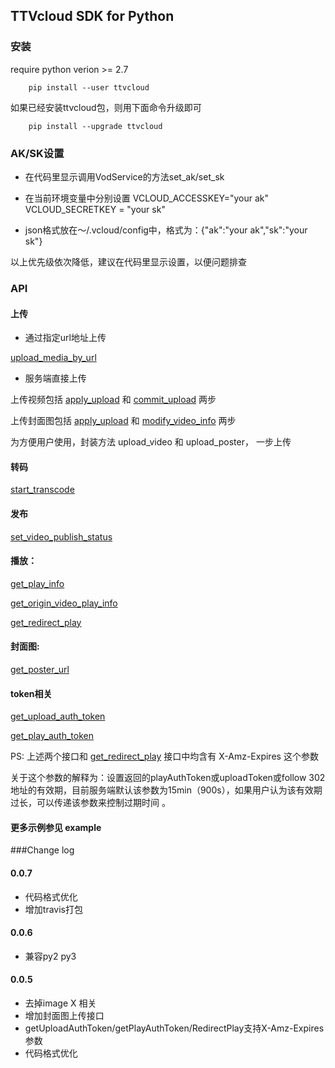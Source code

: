 ## TTVcloud SDK for Python

### 安装
require python verion >= 2.7

```
    pip install --user ttvcloud
```

如果已经安装ttvcloud包，则用下面命令升级即可
```
    pip install --upgrade ttvcloud
```

### AK/SK设置
- 在代码里显示调用VodService的方法set_ak/set_sk

- 在当前环境变量中分别设置 VCLOUD_ACCESSKEY="your ak"  VCLOUD_SECRETKEY = "your sk"

- json格式放在～/.vcloud/config中，格式为：{"ak":"your ak","sk":"your sk"}

以上优先级依次降低，建议在代码里显示设置，以便问题排查

### API

#### 上传

- 通过指定url地址上传

[upload_media_by_url](https://open.bytedance.com/docs/4/4652/)

- 服务端直接上传

上传视频包括 [apply_upload](https://open.bytedance.com/docs/4/2915/) 和 [commit_upload](https://open.bytedance.com/docs/4/2916/) 两步

上传封面图包括 [apply_upload](https://open.bytedance.com/docs/4/2915/) 和 [modify_video_info](https://open.bytedance.com/docs/4/4367/) 两步


为方便用户使用，封装方法 upload_video 和 upload_poster， 一步上传



#### 转码
[start_transcode](https://open.bytedance.com/docs/4/1670/)


#### 发布
[set_video_publish_status](https://open.bytedance.com/docs/4/4709/)


#### 播放：
[get_play_info](https://open.bytedance.com/docs/4/2918/)

[get_origin_video_play_info](https://open.bytedance.com/docs/4/11148/)

[get_redirect_play](https://open.bytedance.com/docs/4/9205/)

#### 封面图:
[get_poster_url]()

#### token相关
[get_upload_auth_token](https://open.bytedance.com/docs/4/6275/)

[get_play_auth_token](https://open.bytedance.com/docs/4/6275/)

PS: 上述两个接口和 [get_redirect_play](https://open.bytedance.com/docs/4/9205/) 接口中均含有 X-Amz-Expires 这个参数

关于这个参数的解释为：设置返回的playAuthToken或uploadToken或follow 302地址的有效期，目前服务端默认该参数为15min（900s），如果用户认为该有效期过长，可以传递该参数来控制过期时间
。

#### 更多示例参见 example



###Change log

#### 0.0.7
- 代码格式优化
- 增加travis打包

#### 0.0.6
- 兼容py2 py3

#### 0.0.5
- 去掉image X 相关
- 增加封面图上传接口
- getUploadAuthToken/getPlayAuthToken/RedirectPlay支持X-Amz-Expires参数
- 代码格式优化
